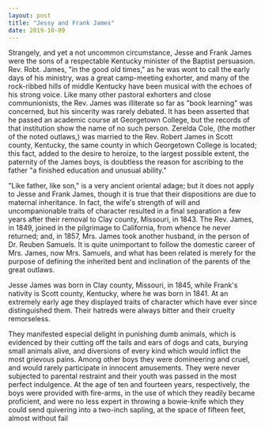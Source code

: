 ```yaml
---
layout: post
title: "Jessy and Frank James"
date: 2019-10-09
---
```


Strangely, and yet a not uncommon circumstance, Jesse and Frank James were the sons of a respectable Kentucky minister of the Baptist persuasion. Rev. Robt. James, "in the good old times," as he was wont to call the early days of his ministry, was a great camp-meeting exhorter, and many of the rock-ribbed hills of middle Kentucky have been musical with the echoes of his strong voice. Like many other pastoral exhorters and close communionists, the Rev. James was illiterate so far as "book learning" was concerned, but his sincerity was rarely debated. It has been asserted that he passed an academic course at Georgetown College, but the records of that institution show the name of no such person. Zerelda Cole, (the mother of the noted outlaws,) was married to the Rev. Robert James in Scott county, Kentucky, the same county in which Georgetown College is located; this fact, added to the desire to heroize, to the largest possible extent, the paternity of the James boys, is doubtless the reason for ascribing to the father "a finished education and unusual ability."

"Like father, like son," is a very ancient oriental adage; but it does not apply to Jesse and Frank James, though it is true that their dispositions are due to maternal inheritance. In fact, the wife's strength of will and uncompanionable traits of character resulted in a final separation a few years after their removal to Clay county, Missouri, in 1843. The Rev. James, in 1849, joined in the pilgrimage to California, from whence he never returned; and, in 1857, Mrs. James took another husband, in the person of Dr. Reuben Samuels. It is quite unimportant to follow the domestic career of Mrs. James, now Mrs. Samuels, and what has been related is merely for the purpose of defining the inherited bent and inclination of the parents of the great outlaws.

Jesse James was born in Clay county, Missouri, in 1845, while Frank's nativity is Scott county, Kentucky, where he was born in 1841. At an extremely early age they displayed traits of character which have ever since distinguished them. Their hatreds were always bitter and their cruelty remorseless.

They manifested especial delight in punishing dumb animals, which is evidenced by their cutting off the tails and ears of dogs and cats, burying small animals alive, and diversions of every kind which would inflict the most grievous pains. Among other boys they were domineering and cruel, and would rarely participate in innocent amusements. They were never subjected to parental restraint and their youth was passed in the most perfect indulgence. At the age of ten and fourteen years, respectively, the boys were provided with fire-arms, in the use of which they readily became proficient, and were no less expert in throwing a bowie-knife which they could send quivering into a two-inch sapling, at the space of fifteen feet, almost without fail
